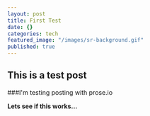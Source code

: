 ```yaml
---
layout: post
title: First Test
date: {}
categories: tech
featured_image: "/images/sr-background.gif"
published: true
---
```


## This is a test post

###I'm testing posting with prose.io

__Lets see if this works...__